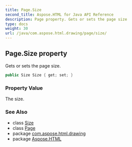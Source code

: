 ```yaml
---
title: Page.Size
second_title: Aspose.HTML for Java API Reference
description: Page property. Gets or sets the page size
type: docs
weight: 30
url: /java/com.aspose.html.drawing/page/size/
---
```

## Page.Size property

Gets or sets the page size.

```java
public Size Size { get; set; }
```

### Property Value

The size.

### See Also

* class [Size](../../size/)
* class [Page](../)
* package [com.aspose.html.drawing](../../page/)
* package [Aspose.HTML](../../../)
